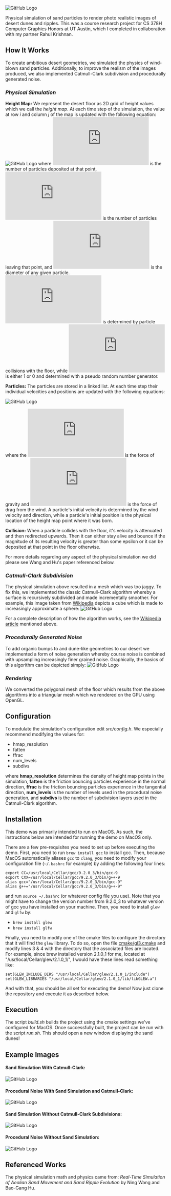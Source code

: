 
![GitHub Logo](/images/title.png)

Physical simulation of sand particles to render photo realistic images of desert dunes and ripples. This was a course research project for CS 378H Computer Graphics Honors at UT Austin, which I completed in collaboration with my partner Rahul Krishnan.

## How It Works
To create ambitious desert geometries, we simulated the physics of wind-blown sand particles. Additionally, to improve the realism of the images produced, we also implemented Catmull-Clark subdivision and procedurally generated noise.

### *Physical Simulation*
**Height Map:**
We represent the desert floor as 2D grid of height values which we call the *height map*.
At each time step of the simulation, the value at row *i* and column *j* of the map is updated with the following equation:
![GitHub Logo](/images/hmap.png)
where ![equation](https://latex.codecogs.com/gif.latex?n_d) is the number of particles deposited at that point, ![equation](https://latex.codecogs.com/gif.latex?n_b) is the number of particles leaving that point, and ![equation](https://latex.codecogs.com/gif.latex?%5Cdelta) is the diameter of any given particle. 
![equation](https://latex.codecogs.com/gif.latex?n_d) is determined by particle collisions with the floor, while ![equation](https://latex.codecogs.com/gif.latex?n_b) is either 1 or 0 and determined with a pseudo random number generator.

**Particles:**
The particles are stored in a linked list. At each time step their individual velocities and positions are updated with the following equations:

![GitHub Logo](/images/particle.png)

where the ![equation](https://latex.codecogs.com/gif.latex?F_g) is the force of gravity and ![equation](https://latex.codecogs.com/gif.latex?F_d) is the force of drag from the wind.
A particle's initial velocity is determined by the wind velocity and direction, while a particle's initial position is the physical location of the height map point where it was born.

**Collision:**
When a particle collides with the floor, it's velocity is attenuated and then redirected upwards.
Then it can either stay alive and bounce if the magnitude of its resulting velocity is greater than some epsilon or it can be deposited at that point in the floor otherwise.

For more details regarding any aspect of the physical simulation we did please see Wang and Hu's paper referenced below.

### *Catmull-Clark Subdivision*
The physical simulation above resulted in a mesh which was too jaggy. To fix this, we implemented the classic Catmull-Clark algorithm whereby a surface is recursively subdivided and made incrementally smoother. For example, this image taken from [Wikipedia](https://en.wikipedia.org/wiki/Catmull%E2%80%93Clark_subdivision_surface) depicts a cube which is made to increasingly approximate a sphere:
![GitHub Logo](/images/cat-clark.png)

For a complete description of how the algorithm works, see the [Wikipedia article](https://en.wikipedia.org/wiki/Catmull%E2%80%93Clark_subdivision_surface) mentioned above.

### *Procedurally Generated Noise*
To add organic bumps to and dune-like geometries to our desert we implemented a form of noise generation whereby course noise is combined with upsampling increasingly finer grained noise. Graphically, the basics of this algorithm can be depicted simply:
![GitHub Logo](/images/noise.png)

### *Rendering*
We converted the polygonal mesh of the floor which results from the above algorithms into a triangular mesh which we rendered on the GPU using OpenGL.

## Configuration
To modulate the simulation's configuration edit *src/config.h*. We especially recommend modifying the values for:
* hmap_resolution
* fatten
* ffrac
* num_levels 
* subdivs

where **hmap_resolution** determines the density of height map points in the simulation, **fatten** is the friction bouncing particles experience in the normal direction, **ffrac** is the friction bouncing particles experience in the tangential direction, **num_levels** is the number of levels used in the procedural noise generation, and **subdivs** is the number of subdivision layers used in the Catmull-Clark algorithm.

## Installation
This demo was primarily intended to run on MacOS. As such, the instructions below are intended for running the demo on MacOS only.

There are a few pre-requisites you need to set up before executing the demo. First, you need to run `brew install gcc` to install gcc. Then, because MacOS automatically aliases `gcc` to `clang`, you need to modify your configuration file (`~/.bashrc` for example) by adding the following four lines:

```
export CC=/usr/local/Cellar/gcc/9.2.0_3/bin/gcc-9
export CXX=/usr/local/Cellar/gcc/9.2.0_3/bin/g++-9
alias gcc="/usr/local/Cellar/gcc/9.2.0_3/bin/gcc-9"
alias g++="/usr/local/Cellar/gcc/9.2.0_3/bin/g++-9" 
```

and run `source ~/.bashrc` (or whatever config file you use). Note that you might have to change the version number from 9.2.0_3 to whatever version of gcc you have installed on your machine. Then, you need to install `glew` and `glfw` by:
- `brew install glew`
- `brew install glfw`

Finally, you need to modify one of the cmake files to configure the directory that it will find the `glew` library. To do so, open the file [cmake/gl3.cmake](/cmake/gl3.cmake#L3) and modify lines 3 & 4 with the directory that the associated files are located. For example, since brew installed version 2.1.0_1 for me, located at "/usr/local/Cellar/glew/2.1.0_1/", I would have these lines read something like:

```
set(GLEW_INCLUDE_DIRS "/usr/local/Cellar/glew/2.1.0_1/include")
set(GLEW_LIBRARIES "/usr/local/Cellar/glew/2.1.0_1/lib/libGLEW.a")
```

And with that, you should be all set for executing the demo! Now just clone the repository and execute it as described below.

## Execution
The script *build.sh* builds the project using the cmake settings we've configured for MacOS. Once successfully built, the project can be run with the script *run.sh*. This should open a new window displaying the sand dunes!

## Example Images
#### Sand Simulation With Catmull-Clark:
![GitHub Logo](/images/ripples.png)

#### Procedural Noise With Sand Simulation and Catmull-Clark:
![GitHub Logo](/images/procedural.png)

#### Sand Simulation Without Catmull-Clark Subdivisions:
![GitHub Logo](/images/edgy.png)

#### Procedural Noise Without Sand Simulation:
![GitHub Logo](/images/bumpy.png)

## Referenced Works
The physical simulation math and physics came from:
*Real-Time Simulation of Aeolian Sand Movement and Sand Ripple Evolution* by Ning Wang and Bao-Gang Hu.

